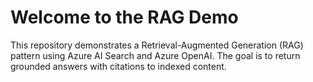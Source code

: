 # Welcome to the RAG Demo
This repository demonstrates a Retrieval-Augmented Generation (RAG) pattern using Azure AI Search and Azure OpenAI. The goal is to return grounded answers with citations to indexed content.
